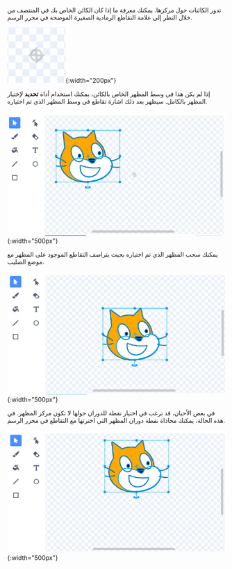 تدور الكائنات حول مركزها. يمكنك معرفة ما إذا كان الكائن الخاص بك في المنتصف من خلال النظر إلى علامة التقاطع الرمادية الصغيرة الموضحة في محرر الرسم.

![التقاطع.](images/crosshair.png){:width="200px"}

إذا لم يكن هذا في وسط المظهر الخاص بالكائن، يمكنك استخدام أداة **تحديد** لإختيار المظهر بالكامل. سيظهر بعد ذلك اشارة تقاطع في وسط المظهر الذي تم اختياره.

![التقاطع الموجود في وسط المظهر لا يكون بمحاذاة مع اشارة التقاطع.](images/off-centre-crosshair.png){:width="500px"}

يمكنك سحب المظهر الذي تم اختياره بحيث يتراصف التقاطع الموجود على المظهر مع موضع الصليب.

![المظهر بمحاذاة مع التقاطع.](images/centre-crosshair.png){:width="500px"}

في بعض الأحيان، قد ترغب في اختيار نقطة للدوران حولها لا تكون مركز المظهر. في هذه الحالة، يمكنك محاذاة نقطة دوران المظهر التي اخترتها مع التقاطع في محرر الرسم.

![نقطة الدوران في الجزء السفلي من الزي بمحاذاة مع التقاطع.](images/rotation-point.png){:width="500px"}
